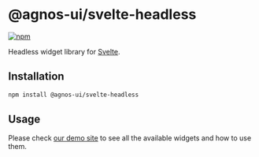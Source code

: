 # @agnos-ui/svelte-headless

[![npm](https://img.shields.io/npm/v/@agnos-ui/svelte-headless)](https://www.npmjs.com/package/@agnos-ui/svelte-headless)

Headless widget library for [Svelte](https://svelte.dev/).

## Installation

```sh
npm install @agnos-ui/svelte-headless
```

## Usage

Please check [our demo site](https://www.agnosui.dev/latest/) to see all the available widgets and how to use them.
